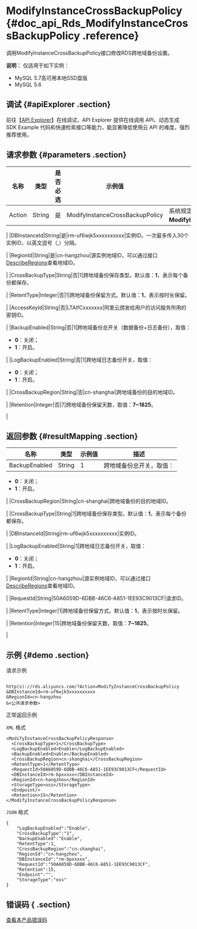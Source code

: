 # ModifyInstanceCrossBackupPolicy {#doc_api_Rds_ModifyInstanceCrossBackupPolicy .reference}

调用ModifyInstanceCrossBackupPolicy接口修改RDS跨地域备份设置。

**说明：** 仅适用于如下实例：

-   MySQL 5.7高可用本地SSD盘版
-   MySQL 5.6

## 调试 {#apiExplorer .section}

前往【[API Explorer](https://api.aliyun.com/#product=Rds&api=ModifyInstanceCrossBackupPolicy)】在线调试，API Explorer 提供在线调用 API、动态生成 SDK Example 代码和快速检索接口等能力，能显著降低使用云 API 的难度，强烈推荐使用。

## 请求参数 {#parameters .section}

|名称|类型|是否必选|示例值|描述|
|--|--|----|---|--|
|Action|String|是|ModifyInstanceCrossBackupPolicy|系统规定参数，取值：**ModifyInstanceCrossBackupPolicy**。

 |
|DBInstanceId|String|是|rm-uf6wjk5xxxxxxxxxx|实例ID。一次最多传入30个实例ID，以英文逗号（,）分隔。

 |
|RegionId|String|是|cn-hangzhou|源实例地域ID，可以通过接口[DescribeRegions](~~26243~~)查看地域ID。

 |
|CrossBackupType|String|否|1|跨地域备份保存类型。默认值：**1**，表示每个备份都保存。

 |
|RetentType|Integer|否|1|跨地域备份保留方式。默认值：**1**，表示按时长保留。

 |
|AccessKeyId|String|否|LTAIfCxxxxxxx|阿里云颁发给用户的访问服务所用的密钥ID。

 |
|BackupEnabled|String|否|1|跨地域备份总开关（数据备份+日志备份），取值：

 -   **0**：关闭；
-   **1**：开启。

 |
|LogBackupEnabled|String|否|1|跨地域日志备份开关，取值：

 -   **0**：关闭；
-   **1**：开启。

 |
|CrossBackupRegion|String|否|cn-shanghai|跨地域备份的目的地域ID。

 |
|Retention|Integer|否|7|跨地域备份保留天数，取值：**7~1825**。

 |

## 返回参数 {#resultMapping .section}

|名称|类型|示例值|描述|
|--|--|---|--|
|BackupEnabled|String|1|跨地域备份总开关，取值：

 -   **0**：关闭；
-   **1**：开启。

 |
|CrossBackupRegion|String|cn-shanghai|跨地域备份的目的地域ID。

 |
|CrossBackupType|String|1|跨地域备份保存类型。默认值：**1**，表示每个备份都保存。

 |
|DBInstanceId|String|rm-uf6wjk5xxxxxxxxxx|实例ID。

 |
|LogBackupEnabled|String|1|跨地域日志备份开关，取值：

 -   **0**：关闭；
-   **1**：开启。

 |
|RegionId|String|cn-hangzhou|源实例地域ID，可以通过接口[DescribeRegions](~~26243~~)查看地域ID。

 |
|RequestId|String|50A6059D-6DBB-46C6-A851-1EE93C9013CF|请求ID。

 |
|RetentType|Integer|1|跨地域备份保留方式。默认值：**1**，表示按时长保留。

 |
|Retention|Integer|15|跨地域备份保留天数，取值：**7~1825**。

 |

## 示例 {#demo .section}

请求示例

``` {#request_demo}

http(s)://rds.aliyuncs.com/?Action=ModifyInstanceCrossBackupPolicy
&DBInstanceId=rm-uf6wjk5xxxxxxxxxx
&RegionId=cn-hangzhou
&<公共请求参数>

```

正常返回示例

`XML` 格式

``` {#xml_return_success_demo}
<ModifyInstanceCrossBackupPolicyResponse>
  <CrossBackupType>1</CrossBackupType>
  <LogBackupEnabled>Enable</LogBackupEnabled>
  <BackupEnabled>Enable</BackupEnabled>
  <CrossBackupRegion>cn-shanghai</CrossBackupRegion>
  <RetentType>1</RetentType>
  <RequestId>50A6059D-6DBB-46C6-A851-1EE93C9013CF</RequestId>
  <DBInstanceId>rm-bpxxxxx</DBInstanceId>
  <RegionId>cn-hangzhou</RegionId>
  <StorageType>oss</StorageType>
  <Endpoint/>
  <Retention>15</Retention>
</ModifyInstanceCrossBackupPolicyResponse>

```

`JSON` 格式

``` {#json_return_success_demo}
{
	"LogBackupEnabled":"Enable",
	"CrossBackupType":"1",
	"BackupEnabled":"Enable",
	"RetentType":1,
	"CrossBackupRegion":"cn-shanghai",
	"RegionId":"cn-hangzhou",
	"DBInstanceId":"rm-bpxxxxx",
	"RequestId":"50A6059D-6DBB-46C6-A851-1EE93C9013CF",
	"Retention":15,
	"Endpoint":"",
	"StorageType":"oss"
}
```

## 错误码 { .section}

[查看本产品错误码](https://error-center.aliyun.com/status/product/Rds)

